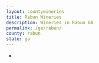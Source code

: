 ```yaml
---
layout: countywineries
title: Rabun Wineries
description: Wineries in Rabun GA
permalink: /ga/rabun/
county: rabun
state: ga
---
```

-
